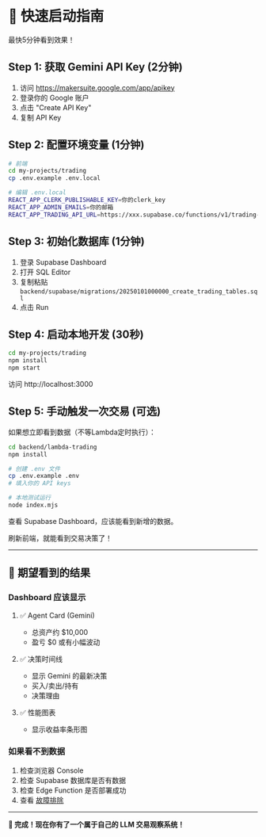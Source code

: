 # 🚀 快速启动指南

最快5分钟看到效果！

## Step 1: 获取 Gemini API Key (2分钟)

1. 访问 https://makersuite.google.com/app/apikey
2. 登录你的 Google 账户
3. 点击 "Create API Key"
4. 复制 API Key

## Step 2: 配置环境变量 (1分钟)

```bash
# 前端
cd my-projects/trading
cp .env.example .env.local

# 编辑 .env.local
REACT_APP_CLERK_PUBLISHABLE_KEY=你的clerk_key
REACT_APP_ADMIN_EMAILS=你的邮箱
REACT_APP_TRADING_API_URL=https://xxx.supabase.co/functions/v1/trading-api
```

## Step 3: 初始化数据库 (1分钟)

1. 登录 Supabase Dashboard
2. 打开 SQL Editor
3. 复制粘贴 `backend/supabase/migrations/20250101000000_create_trading_tables.sql`
4. 点击 Run

## Step 4: 启动本地开发 (30秒)

```bash
cd my-projects/trading
npm install
npm start
```

访问 http://localhost:3000

## Step 5: 手动触发一次交易 (可选)

如果想立即看到数据（不等Lambda定时执行）：

```bash
cd backend/lambda-trading
npm install

# 创建 .env 文件
cp .env.example .env
# 填入你的 API keys

# 本地测试运行
node index.mjs
```

查看 Supabase Dashboard，应该能看到新增的数据。

刷新前端，就能看到交易决策了！

---

## 🎯 期望看到的结果

### Dashboard 应该显示

1. ✅ Agent Card (Gemini)
   - 总资产约 $10,000
   - 盈亏 $0 或有小幅波动

2. ✅ 决策时间线
   - 显示 Gemini 的最新决策
   - 买入/卖出/持有
   - 决策理由

3. ✅ 性能图表
   - 显示收益率条形图

### 如果看不到数据

1. 检查浏览器 Console
2. 检查 Supabase 数据库是否有数据
3. 检查 Edge Function 是否部署成功
4. 查看 [故障排除](./README.md#-故障排除)

---

**🎉 完成！现在你有了一个属于自己的 LLM 交易观察系统！**
